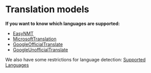 # Translation models

__If you want to know which languages are supported:__
- [EasyNMT](https://github.com/UKPLab/EasyNMT#opus-mt)
- [MicrosoftTranslation](https://docs.microsoft.com/ru-ru/azure/cognitive-services/translator/language-support)
- [GoogleOfficialTranslate](https://github.com/iamtraction/google-translate)
- [GoogleUnofficialTranslate](https://github.com/ssut/py-googletrans)

We also have some restrictions for language detection: [Supported Languages](https://github.com/Mimino666/langdetect#languages)